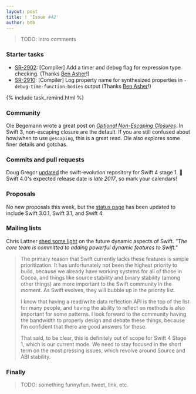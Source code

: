 ```yaml
---
layout: post
title: ! 'Issue #42'
author: btb
---
```


> TODO: intro comments

<!--excerpt-->

### Starter tasks

- [SR-2902](https://bugs.swift.org/browse/SR-2902): [Compiler] Add a timer and debug flag for expression type checking. (Thanks [Ben Asher](https://twitter.com/benasher44/status/785192508158377984)!)
- [SR-2910](https://bugs.swift.org/browse/SR-2910): [Compiler] Log property name for synthesized properties in `-debug-time-function-bodies` output (Thanks [Ben Asher](https://twitter.com/benasher44/status/785578563084791808)!)

{% include task_remind.html %}

### Community

Ole Begemann wrote a great post on [*Optional Non-Escaping Closures*](https://oleb.net/blog/2016/10/optional-non-escaping-closures/). In Swift 3, non-escaping closure are the default. If you are still confused about how/when to use `@escaping`, this is a great read. Ole also explores some finer details and gotchas.

### Commits and pull requests

Doug Gregor [updated](https://github.com/apple/swift-evolution/pull/541) the swift-evolution repository for Swift 4 stage 1. 🎉 Swift 4.0's expected release date is *late 2017*, so mark your calendars!

### Proposals

No new proposals this week, but the [status page](http://apple.github.io/swift-evolution/) has been updated to include Swift 3.0.1, Swift 3.1, and Swift 4.

### Mailing lists

Chris Lattner [shed some light](https://lists.swift.org/pipermail/swift-evolution/Week-of-Mon-20160926/027337.html) on the future dynamic aspects of Swift. *"The core team is committed to adding powerful dynamic features to Swift."*

> The primary reason that Swift currently lacks these features is simple prioritization.  It has unfortunately not been the highest priority to build, because we already have working systems for all of those in Cocoa, and things like source stability and binary stability (among other things) are more important to the Swift community in the moment.  As Swift evolves, they will bubble up in the priority list.
>
> I know that having a read/write data reflection API is the top of the list for many people, and having the ability to reflect on methods is also important for some patterns.  I look forward to the community having the bandwidth to properly design and debate these things, because I’m confident that there are good answers for these.
>
> That said, to be clear, this is definitely out of scope for Swift 4 Stage 1, which is our current mode.  We need to stay focused in the short term on the most pressing issues, which revolve around Source and ABI stability.

### Finally

> TODO: something funny/fun. tweet, link, etc.
